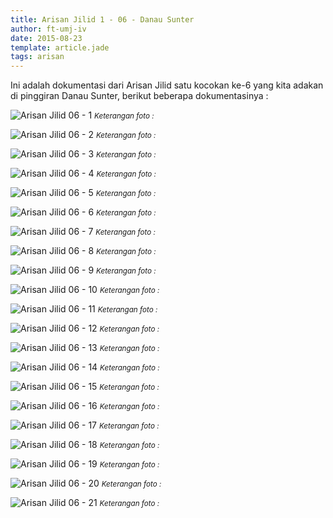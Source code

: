 ```yaml
---
title: Arisan Jilid 1 - 06 - Danau Sunter
author: ft-umj-iv
date: 2015-08-23
template: article.jade
tags: arisan
---
```


Ini adalah dokumentasi dari Arisan Jilid satu kocokan ke-6 yang kita adakan di pinggiran Danau Sunter, berikut beberapa dokumentasinya :

![Arisan Jilid 06 - 1](Arisan-Jilid-06-1.jpg)
<small>_Keterangan foto :_</small>

<span class="more"></span>

![Arisan Jilid 06 - 2](Arisan-Jilid-06-2.jpg)
<small>_Keterangan foto :_</small>

![Arisan Jilid 06 - 3](Arisan-Jilid-06-3.jpg)
<small>_Keterangan foto :_</small>

![Arisan Jilid 06 - 4](Arisan-Jilid-06-4.jpg)
<small>_Keterangan foto :_</small>

![Arisan Jilid 06 - 5](Arisan-Jilid-06-5.jpg)
<small>_Keterangan foto :_</small>

![Arisan Jilid 06 - 6](Arisan-Jilid-06-6.jpg)
<small>_Keterangan foto :_</small>

![Arisan Jilid 06 - 7](Arisan-Jilid-06-7.jpg)
<small>_Keterangan foto :_</small>

![Arisan Jilid 06 - 8](Arisan-Jilid-06-8.jpg)
<small>_Keterangan foto :_</small>

![Arisan Jilid 06 - 9](Arisan-Jilid-06-9.jpg)
<small>_Keterangan foto :_</small>

![Arisan Jilid 06 - 10](Arisan-Jilid-06-10.jpg)
<small>_Keterangan foto :_</small>

![Arisan Jilid 06 - 11](Arisan-Jilid-06-11.jpg)
<small>_Keterangan foto :_</small>

![Arisan Jilid 06 - 12](Arisan-Jilid-06-12.jpg)
<small>_Keterangan foto :_</small>

![Arisan Jilid 06 - 13](Arisan-Jilid-06-13.jpg)
<small>_Keterangan foto :_</small>

![Arisan Jilid 06 - 14](Arisan-Jilid-06-14.jpg)
<small>_Keterangan foto :_</small>

![Arisan Jilid 06 - 15](Arisan-Jilid-06-15.jpg)
<small>_Keterangan foto :_</small>

![Arisan Jilid 06 - 16](Arisan-Jilid-06-16.jpg)
<small>_Keterangan foto :_</small>

![Arisan Jilid 06 - 17](Arisan-Jilid-06-17.jpg)
<small>_Keterangan foto :_</small>

![Arisan Jilid 06 - 18](Arisan-Jilid-06-18.jpg)
<small>_Keterangan foto :_</small>

![Arisan Jilid 06 - 19](Arisan-Jilid-06-19.jpg)
<small>_Keterangan foto :_</small>

![Arisan Jilid 06 - 20](Arisan-Jilid-06-20.jpg)
<small>_Keterangan foto :_</small>

![Arisan Jilid 06 - 21](Arisan-Jilid-06-21.jpg)
<small>_Keterangan foto :_</small>